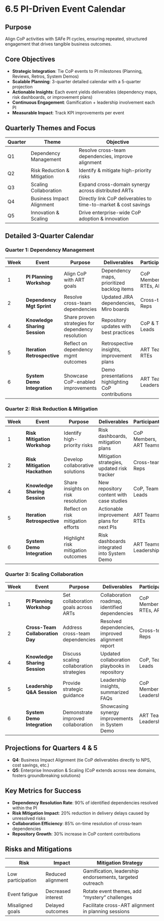 # 6.5 PI-Driven Event Calendar

## Purpose
Align CoP activities with SAFe PI cycles, ensuring repeated, structured engagement that drives tangible business outcomes.

## Core Objectives
- **Strategic Integration**: Tie CoP events to PI milestones (Planning, Reviews, Retros, System Demos)
- **Scalable Planning**: 3-quarter detailed calendar with a 5-quarter projection
- **Actionable Insights**: Each event yields deliverables (dependency maps, risk dashboards, or improvement plans)
- **Continuous Engagement**: Gamification + leadership involvement each PI
- **Measurable Impact**: Track KPI improvements per event

## Quarterly Themes and Focus
| Quarter  | Theme                        | Objective                                                         |
|----------|------------------------------|-------------------------------------------------------------------|
| Q1       | Dependency Management       | Resolve cross-team dependencies, improve alignment               |
| Q2       | Risk Reduction & Mitigation | Identify & mitigate high-priority risks                           |
| Q3       | Scaling Collaboration       | Expand cross-domain synergy across distributed ARTs               |
| Q4       | Business Impact Alignment   | Directly link CoP deliverables to time-to-market & cost savings   |
| Q5       | Innovation & Scaling        | Drive enterprise-wide CoP adoption & innovation                   |

## Detailed 3-Quarter Calendar

### Quarter 1: Dependency Management
| Week | Event                         | Purpose                                               | Deliverables                                               | Participants               | Tools                |
|------|-------------------------------|-------------------------------------------------------|------------------------------------------------------------|----------------------------|-----------------------|
| 1    | **PI Planning Workshop**      | Align CoP with ART goals                              | Dependency maps, prioritized backlog items                 | CoP Members, RTEs, ARTs    | JIRA, Confluence     |
| 2    | **Dependency Mgt Sprint**     | Resolve cross-team dependencies                       | Updated JIRA dependencies, Miro boards                     | Cross-team Reps            | JIRA, Miro           |
| 4    | **Knowledge Sharing Session** | Share proven strategies for dependency resolution     | Repository updates with best practices                     | CoP & Team Leads           | Confluence, Repo     |
| 5    | **Iteration Retrospective**   | Reflect on dependency mgmt outcomes                   | Retrospective insights, improvement plans                  | ART Teams, RTEs            | JIRA, Retro Tool     |
| 6    | **System Demo Integration**   | Showcase CoP-enabled improvements                     | Demo presentations highlighting CoP contributions          | ART Teams, Leadership      | Demo Recording Tools |

### Quarter 2: Risk Reduction & Mitigation
| Week | Event                           | Purpose                              | Deliverables                               | Participants               | Tools                 |
|------|---------------------------------|--------------------------------------|--------------------------------------------|----------------------------|-----------------------|
| 1    | **Risk Mitigation Workshop**    | Identify high-priority risks         | Risk dashboards, mitigation plans          | CoP Members, ART Teams     | JIRA, Confluence      |
| 2    | **Risk Mitigation Hackathon**   | Develop collaborative solutions      | Mitigation strategies, updated risk tracker| Cross-team Reps            | JIRA, Confluence      |
| 4    | **Knowledge Sharing Session**   | Share insights on risk resolution    | New repository content with case studies   | CoP, Team Leads            | Confluence, Repo      |
| 5    | **Iteration Retrospective**     | Reflect on risk mitigation efforts   | Actionable improvement plans for next PIs  | ART Teams, RTEs            | JIRA, Retro Tool      |
| 6    | **System Demo Integration**     | Highlight risk mitigation outcomes   | Risk dashboards integrated into System Demo| ART Teams, Leadership      | Demo Recording Tools  |

### Quarter 3: Scaling Collaboration
| Week | Event                            | Purpose                                 | Deliverables                                     | Participants               | Tools                 |
|------|----------------------------------|-----------------------------------------|--------------------------------------------------|----------------------------|-----------------------|
| 1    | **PI Planning Workshop**         | Set collaboration goals across ARTs     | Collaboration roadmap, identified dependencies   | CoP Members, RTEs, ARTs    | JIRA, Confluence      |
| 2    | **Cross-Team Collaboration Day** | Address cross-team dependencies         | Resolved dependencies, improved alignment report | Cross-team Reps            | JIRA, Miro            |
| 4    | **Knowledge Sharing Session**    | Discuss scaling collaboration strategies| Updated collaboration playbooks in repository    | CoP, Team Leads            | Repo, Confluence      |
| 5    | **Leadership Q&A Session**       | Provide strategic guidance              | Leadership insights, summarized FAQs             | CoP Members, Leadership    | Zoom/MS Teams, Confluence |
| 6    | **System Demo Integration**      | Demonstrate improved collaboration      | Showcasing synergy improvements in System Demo   | ART Teams, Leadership      | Demo Recording Tools  |

## Projections for Quarters 4 & 5
- **Q4**: Business Impact Alignment (tie CoP deliverables directly to NPS, cost savings, etc.)
- **Q5**: Enterprise Innovation & Scaling (CoP extends across new domains, fosters groundbreaking solutions)

## Key Metrics for Success
- **Dependency Resolution Rate**: 90% of identified dependencies resolved within the PI  
- **Risk Mitigation Impact**: 20% reduction in delivery delays caused by unresolved risks  
- **Collaboration Efficiency**: 85% on-time resolution of cross-team dependencies  
- **Repository Growth**: 30% increase in CoP content contributions

## Risks and Mitigations
| Risk                | Impact                  | Mitigation Strategy                                      |
|---------------------|-------------------------|----------------------------------------------------------|
| Low participation   | Reduced alignment       | Gamification, leadership endorsements, targeted outreach |
| Event fatigue       | Decreased interest      | Rotate event themes, add “mystery” challenges            |
| Misaligned goals    | Delayed outcomes        | Facilitate cross-ART alignment in planning sessions      |

